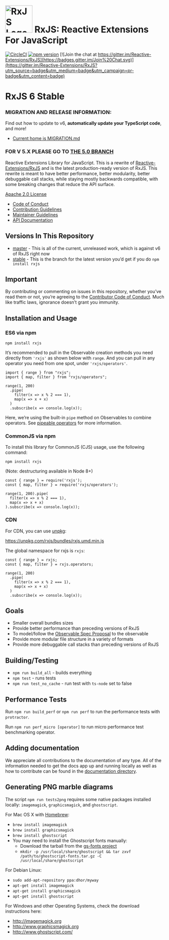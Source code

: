 <img src="docs_app/assets/Rx_Logo_S.png" alt="RxJS Logo" width="86" height="86" /> RxJS: Reactive Extensions For JavaScript
===========================================================================================================================

[![CircleCI](https://circleci.com/gh/ReactiveX/rxjs/tree/6.x.svg?style=svg)](https://circleci.com/gh/ReactiveX/rxjs/tree/6.x) [![npm version](https://badge.fury.io/js/%40reactivex%2Frxjs.svg)](http://badge.fury.io/js/%40reactivex%2Frxjs) [![Join the chat at https://gitter.im/Reactive-Extensions/RxJS](https://badges.gitter.im/Join%20Chat.svg)](https://gitter.im/Reactive-Extensions/RxJS?utm_source=badge&utm_medium=badge&utm_campaign=pr-badge&utm_content=badge)

RxJS 6 Stable
=============

### MIGRATION AND RELEASE INFORMATION:

Find out how to update to v6, **automatically update your TypeScript code**, and more!

-   [Current home is MIGRATION.md](./docs_app/content/guide/v6/migration.md)

### FOR V 5.X PLEASE GO TO [THE 5.0 BRANCH](https://github.com/ReactiveX/rxjs/tree/5.x)

Reactive Extensions Library for JavaScript. This is a rewrite of [Reactive-Extensions/RxJS](https://github.com/Reactive-Extensions/RxJS) and is the latest production-ready version of RxJS. This rewrite is meant to have better performance, better modularity, better debuggable call stacks, while staying mostly backwards compatible, with some breaking changes that reduce the API surface.

[Apache 2.0 License](LICENSE.txt)

-   [Code of Conduct](CODE_OF_CONDUCT.md)
-   [Contribution Guidelines](CONTRIBUTING.md)
-   [Maintainer Guidelines](doc_app/content/maintainer-guidelines.md)
-   [API Documentation](https://rxjs.dev/)

Versions In This Repository
---------------------------

-   [master](https://github.com/ReactiveX/rxjs/commits/master) - This is all of the current, unreleased work, which is against v6 of RxJS right now
-   [stable](https://github.com/ReactiveX/rxjs/commits/stable) - This is the branch for the latest version you’d get if you do `npm install rxjs`

Important
---------

By contributing or commenting on issues in this repository, whether you’ve read them or not, you’re agreeing to the [Contributor Code of Conduct](CODE_OF_CONDUCT.md). Much like traffic laws, ignorance doesn’t grant you immunity.

Installation and Usage
----------------------

### ES6 via npm

    npm install rxjs

It’s recommended to pull in the Observable creation methods you need directly from `'rxjs'` as shown below with `range`. And you can pull in any operator you need from one spot, under `'rxjs/operators'`.

    import { range } from "rxjs";
    import { map, filter } from "rxjs/operators";

    range(1, 200)
      .pipe(
        filter(x => x % 2 === 1),
        map(x => x + x)
      )
      .subscribe(x => console.log(x));

Here, we’re using the built-in `pipe` method on Observables to combine operators. See [pipeable operators](https://github.com/ReactiveX/rxjs/blob/master/doc/pipeable-operators.md) for more information.

### CommonJS via npm

To install this library for CommonJS (CJS) usage, use the following command:

    npm install rxjs

(Note: destructuring available in Node 8+)

    const { range } = require('rxjs');
    const { map, filter } = require('rxjs/operators');

    range(1, 200).pipe(
      filter(x => x % 2 === 1),
      map(x => x + x)
    ).subscribe(x => console.log(x));

### CDN

For CDN, you can use [unpkg](https://unpkg.com/):

https://unpkg.com/rxjs/bundles/rxjs.umd.min.js

The global namespace for rxjs is `rxjs`:

    const { range } = rxjs;
    const { map, filter } = rxjs.operators;

    range(1, 200)
      .pipe(
        filter(x => x % 2 === 1),
        map(x => x + x)
      )
      .subscribe(x => console.log(x));

Goals
-----

-   Smaller overall bundles sizes
-   Provide better performance than preceding versions of RxJS
-   To model/follow the [Observable Spec Proposal](https://github.com/zenparsing/es-observable) to the observable
-   Provide more modular file structure in a variety of formats
-   Provide more debuggable call stacks than preceding versions of RxJS

Building/Testing
----------------

-   `npm run build_all` - builds everything
-   `npm test` - runs tests
-   `npm run test_no_cache` - run test with `ts-node` set to false

Performance Tests
-----------------

Run `npm run build_perf` or `npm run perf` to run the performance tests with `protractor`.

Run `npm run perf_micro [operator]` to run micro performance test benchmarking operator.

Adding documentation
--------------------

We appreciate all contributions to the documentation of any type. All of the information needed to get the docs app up and running locally as well as how to contribute can be found in the [documentation directory](./docs_app).

Generating PNG marble diagrams
------------------------------

The script `npm run tests2png` requires some native packages installed locally: `imagemagick`, `graphicsmagick`, and `ghostscript`.

For Mac OS X with [Homebrew](http://brew.sh/):

-   `brew install imagemagick`
-   `brew install graphicsmagick`
-   `brew install ghostscript`
-   You may need to install the Ghostscript fonts manually:
    -   Download the tarball from the [gs-fonts project](https://sourceforge.net/projects/gs-fonts)
    -   `mkdir -p /usr/local/share/ghostscript && tar zxvf /path/to/ghostscript-fonts.tar.gz -C /usr/local/share/ghostscript`

For Debian Linux:

-   `sudo add-apt-repository ppa:dhor/myway`
-   `apt-get install imagemagick`
-   `apt-get install graphicsmagick`
-   `apt-get install ghostscript`

For Windows and other Operating Systems, check the download instructions here:

-   http://imagemagick.org
-   http://www.graphicsmagick.org
-   http://www.ghostscript.com/

